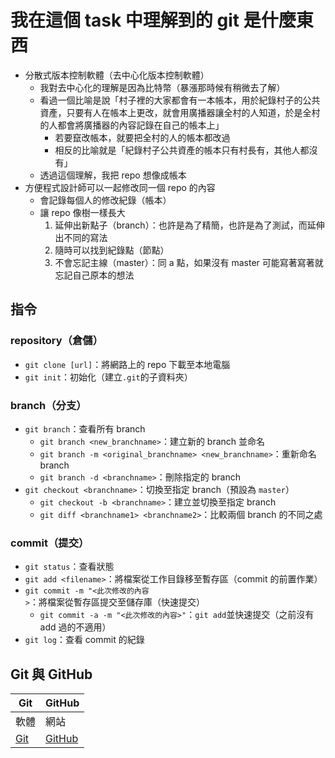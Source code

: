 我在這個 task 中理解到的 git 是什麼東西
=====================================

- 分散式版本控制軟體（去中心化版本控制軟體）
	- 我對去中心化的理解是因為比特幣（暴漲那時候有稍微去了解）
	- 看過一個比喻是說「村子裡的大家都會有一本帳本，用於紀錄村子的公共資產，只要有人在帳本上更改，就會用廣播器讓全村的人知道，於是全村的人都會將廣播器的內容記錄在自己的帳本上」
		- 若要竄改帳本，就要把全村的人的帳本都改過
		- 相反的比喻就是「紀錄村子公共資產的帳本只有村長有，其他人都沒有」
	- 透過這個理解，我把 repo 想像成帳本
- 方便程式設計師可以一起修改同一個 repo 的內容
	- 會記錄每個人的修改紀錄（帳本）
	- 讓 repo 像樹一樣長大
		1. 延伸出新點子（branch）：也許是為了精簡，也許是為了測試，而延伸出不同的寫法
		2. 隨時可以找到紀錄點（節點）
		3. 不會忘記主線（master）：同 a 點，如果沒有 master 可能寫著寫著就忘記自己原本的想法

指令
-----

### repository（倉儲） ###
- `git clone [url]`：將網路上的 repo 下載至本地電腦
- `git init`：初始化（建立`.git`的子資料夾）


### branch（分支） ###
- `git branch`：查看所有 branch
	- `git branch <new_branchname>`：建立新的 branch 並命名
	- `git branch -m <original_branchname> <new_branchname>`：重新命名 branch
	- `git branch -d <branchname>`：刪除指定的 branch
- `git checkout <branchname>`：切換至指定 branch（預設為 `master`）
	- `git checkout -b <branchname>`：建立並切換至指定 branch
	- `git diff <branchname1> <branchname2>`：比較兩個 branch 的不同之處


### commit（提交） ###
- `git status`：查看狀態
- `git add <filename>`：將檔案從工作目錄移至暫存區（commit 的前置作業）
- `git commit -m "<此次修改的內容>`：將檔案從暫存區提交至儲存庫（快速提交）
	- `git commit -a -m "<此次修改的內容>"`：`git add`並快速提交（之前沒有 add 過的不適用）
- `git log`：查看 commit 的紀錄


Git 與 GitHub
-------------
| Git | GitHub |
| -------- | -------- |
|		軟體		 |		  網站 		 |
| [Git](https://git-scm.com/) | [GitHub](https://github.com/) |
